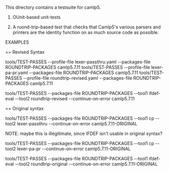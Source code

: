 
This directory contains a testsuite for camlp5.

1. OUnit-based unit-tests

2. A ruond-trip-based test that checks that Camlp5's various parsers
and printers are the identity function on as much source code as
possible.

EXAMPLES

== Revised Syntax

tools/TEST-PASSES --profile-file lexer-passthru.yaml --packages-file ROUNDTRIP-PACKAGES camlp5.7.11
tools/TEST-PASSES --profile-file lexer-pa-pr.yaml --packages-file ROUNDTRIP-PACKAGES camlp5.7.11
tools/TEST-PASSES --profile-file roundtrip-revised.yaml --packages-file ROUNDTRIP-PACKAGES camlp5.7.11


tools/TEST-PASSES --packages-file ROUNDTRIP-PACKAGES --tool1 ifdef-eval --tool2 roundtrip-revised --continue-on-error camlp5.7.11

== Original syntax

tools/TEST-PASSES --packages-file ROUNDTRIP-PACKAGES --tool1 cp --tool2 lexer-passthru --continue-on-error camlp5.7.11-ORIGINAL

NOTE: maybe this is illegitimate, since IFDEF isn't usable in original syntax?

tools/TEST-PASSES --packages-file ROUNDTRIP-PACKAGES --tool1 cp --tool2 lexer-pa-pr --continue-on-error camlp5.7.11-ORIGINAL

tools/TEST-PASSES --packages-file ROUNDTRIP-PACKAGES --tool1 ifdef-eval --tool2 roundtrip-original --continue-on-error camlp5.7.11-ORIGINAL

